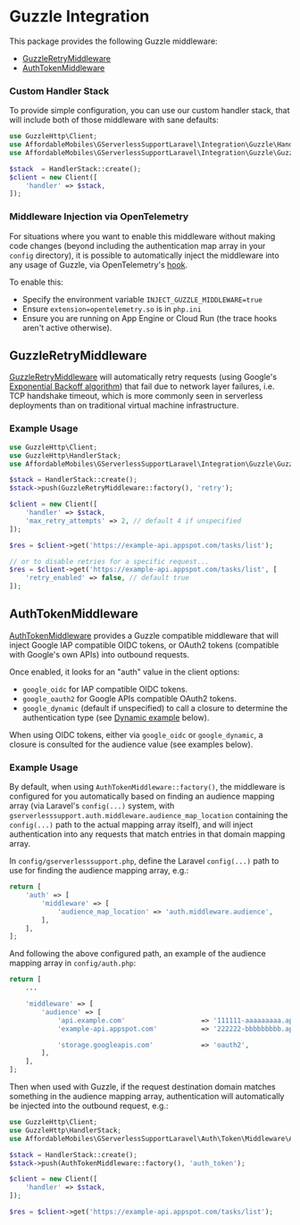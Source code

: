 # Guzzle Integration

This package provides the following Guzzle middleware:

* [GuzzleRetryMiddleware](guzzle.md#guzzleretrymiddleware)
* [AuthTokenMiddleware](guzzle.md#authtokenmiddleware)

### Custom Handler Stack

To provide simple configuration, you can use our custom handler stack, that will include both of those middleware with sane defaults:

```php
use GuzzleHttp\Client;
use AffordableMobiles\GServerlessSupportLaravel\Integration\Guzzle\HandlerStack;
use AffordableMobiles\GServerlessSupportLaravel\Integration\Guzzle\GuzzleRetryMiddleware;

$stack  = HandlerStack::create();
$client = new Client([
    'handler' => $stack,
]);
```

### Middleware Injection via OpenTelemetry

For situations where you want to enable this middleware without making code changes (beyond including the authentication map array in your `config` directory), it is possible to automatically inject the middleware into any usage of Guzzle, via OpenTelemetry's [hook](../src/AffordableMobiles/GServerlessSupportLaravel/Trace/Instrumentation/Guzzle/GuzzleInstrumentation.php#L80).

To enable this:

* Specify the environment variable `INJECT_GUZZLE_MIDDLEWARE=true`
* Ensure `extension=opentelemetry.so` is in `php.ini`
* Ensure you are running on App Engine or Cloud Run (the trace hooks aren't active otherwise).

## GuzzleRetryMiddleware

[GuzzleRetryMiddleware](../src/AffordableMobiles/GServerlessSupportLaravel/Integration/Guzzle/GuzzleRetryMiddleware.php) will automatically retry requests (using Google's [Exponential Backoff algorithm](https://github.com/googleapis/google-cloud-php/blob/main/Core/src/ExponentialBackoff.php#L154)) that fail due to network layer failures, i.e. TCP handshake timeout, which is more commonly seen in serverless deployments than on traditional virtual machine infrastructure.

### Example Usage

```php
use GuzzleHttp\Client;
use GuzzleHttp\HandlerStack;
use AffordableMobiles\GServerlessSupportLaravel\Integration\Guzzle\GuzzleRetryMiddleware;

$stack = HandlerStack::create();
$stack->push(GuzzleRetryMiddleware::factory(), 'retry');

$client = new Client([
    'handler' => $stack,
    'max_retry_attempts' => 2, // default 4 if unspecified
]);

$res = $client->get('https://example-api.appspot.com/tasks/list');

// or to disable retries for a specific request...
$res = $client->get('https://example-api.appspot.com/tasks/list', [
    'retry_enabled' => false, // default true
]);
```

## AuthTokenMiddleware

[AuthTokenMiddleware](../src/AffordableMobiles/GServerlessSupportLaravel/Auth/Token/Middleware/AuthTokenMiddleware.php) provides a Guzzle compatible middleware that will inject Google IAP compatible OIDC tokens, or OAuth2 tokens (compatible with Google's own APIs) into outbound requests.

Once enabled, it looks for an "auth" value in the client options:
* `google_oidc` for IAP compatible OIDC tokens.
* `google_oauth2` for Google APIs compatible OAuth2 tokens.
* `google_dynamic` (default if unspecified) to call a closure to determine the authentication type (see [Dynamic example](guzzle-auth.md#dynamic-example) below).

When using OIDC tokens, either via `google_oidc` or `google_dynamic`, a closure is consulted for the audience value (see examples below).

### Example Usage

By default, when using `AuthTokenMiddleware::factory()`, the middleware is configured for you automatically based on finding an audience mapping array (via Laravel's `config(...)` system, with `gserverlesssupport.auth.middleware.audience_map_location` containing the `config(...)` path to the actual mapping array itself), and will inject authentication into any requests that match entries in that domain mapping array.

In `config/gserverlesssupport.php`, define the Laravel `config(...)` path to use for finding the audience mapping array, e.g.:
```php
return [
    'auth' => [
        'middleware' => [
            'audience_map_location' => 'auth.middleware.audience',
        ],
    ],
];
```

And following the above configured path, an example of the audience mapping array in `config/auth.php`:
```php
return [
    ...

    'middleware' => [
        'audience' => [
            'api.example.com'                   => '111111-aaaaaaaaa.apps.googleusercontent.com',
            'example-api.appspot.com'           => '222222-bbbbbbbbb.apps.googleusercontent.com',

            'storage.googleapis.com'            => 'oauth2',
        ],
    ],
];
```

Then when used with Guzzle, if the request destination domain matches something in the audience mapping array, authentication will automatically be injected into the outbound request, e.g.:

```php
use GuzzleHttp\Client;
use GuzzleHttp\HandlerStack;
use AffordableMobiles\GServerlessSupportLaravel\Auth\Token\Middleware\AuthTokenMiddleware;

$stack = HandlerStack::create();
$stack->push(AuthTokenMiddleware::factory(), 'auth_token');

$client = new Client([
    'handler' => $stack,
]);

$res = $client->get('https://example-api.appspot.com/tasks/list');
```